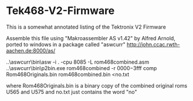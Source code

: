 # Tek468-V2-Firmware
This is a somewhat annotated listing of the Tektronix V2 Firmware

Assemble this file using "Makroassembler AS v1.42" by Alfred Arnold,
	ported to windows in a package called "aswcurr"
	http://john.ccac.rwth-aachen.de:8000/as/

..\aswcurr\bin\asw -i . -cpu 8085 -L rom468combined.asm
..\aswcurr\bin\p2bin.exe rom468combined -r $0000-$3fff
comp Rom468Originals.bin rom468combined.bin <no.txt

where Rom468Originals.bin is a binary copy of the combined original roms U565 and U575
and no.txt just contains the word "no"
